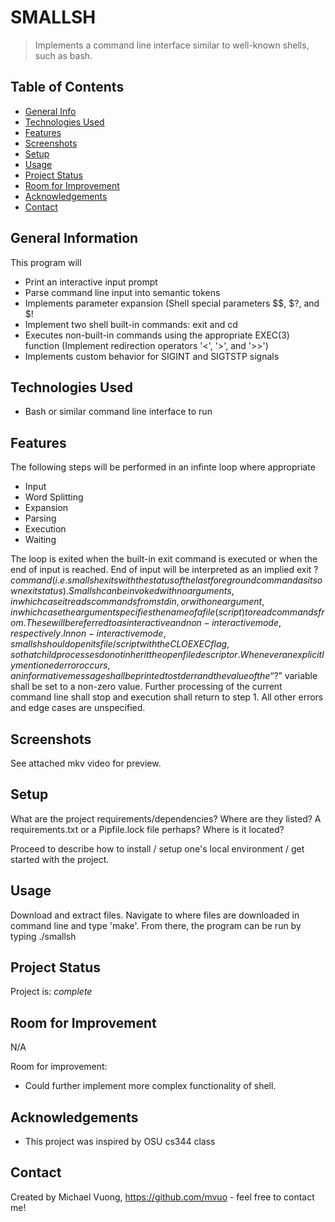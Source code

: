# SMALLSH
> Implements a command line interface similar to well-known shells, such as bash.


## Table of Contents
* [General Info](#general-information)
* [Technologies Used](#technologies-used)
* [Features](#features)
* [Screenshots](#screenshots)
* [Setup](#setup)
* [Usage](#usage)
* [Project Status](#project-status)
* [Room for Improvement](#room-for-improvement)
* [Acknowledgements](#acknowledgements)
* [Contact](#contact)
<!-- * [License](#license) -->


## General Information
This program will
- Print an interactive input prompt
- Parse command line input into semantic tokens
- Implements parameter expansion (Shell special parameters $$, $?, and $!
- Implement two shell built-in commands: exit and cd
- Executes non-built-in commands using the appropriate EXEC(3) function (Implement redirection operators '<', '>', and '>>')
- Implements custom behavior for SIGINT and SIGTSTP signals



## Technologies Used
- Bash or similar command line interface to run


## Features
The following steps will be performed in an infinte loop where appropriate
- Input
- Word Splitting
- Expansion
- Parsing
- Execution
- Waiting

The loop is exited when the built-in exit command is executed or when the end of input is reached. End of input will be interpreted as an implied exit $? command (i.e. smallsh exits with the status of the last foreground command as its own exit status).
Smallsh can be invoked with no arguments, in which case it reads commands from stdin, or with one argument, in which case the argument specifies the name of a file (script) to read commands from. These will be referred to as interactive and non-interactive mode, respectively.
In non-interactive mode, smallsh should open its file/script with the CLOEXEC flag, so that child processes do not inherit the open file descriptor.
Whenever an explicitly mentioned error occurs, an informative message shall be printed to stderr and the value of the “$?” variable shall be set to a non-zero value. Further processing of the current command line shall stop and execution shall return to step 1. All other errors and edge cases are unspecified.

## Screenshots
See attached mkv video for preview.


## Setup
What are the project requirements/dependencies? Where are they listed? A requirements.txt or a Pipfile.lock file perhaps? Where is it located?

Proceed to describe how to install / setup one's local environment / get started with the project.


## Usage
Download and extract files. Navigate to where files are downloaded in command line and type 'make'. From there, the program can be run by typing ./smallsh


## Project Status
Project is: _complete_ 


## Room for Improvement
N/A

Room for improvement:
- Could further implement more complex functionality of shell.

## Acknowledgements
- This project was inspired by OSU cs344 class



## Contact
Created by Michael Vuong, https://github.com/mvuo - feel free to contact me!

